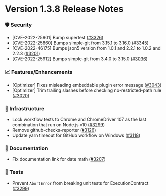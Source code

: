 # Version 1.3.8 Release Notes


### 🛡 Security

- [CVE-2022-25901] Bump supertest ([#3326](https://github.com/opensearch-project/OpenSearch-Dashboards/pull/3326))
- [CVE-2022-25860] Bumps simple-git from 3.15.1 to 3.16.0 ([#3345](https://github.com/opensearch-project/OpenSearch-Dashboards/pull/3345))
- [CVE-2022-46175] Bumps json5 version from 1.0.1 and 2.2.1 to 1.0.2 and 2.2.3 ([#3201](https://github.com/opensearch-project/OpenSearch-Dashboards/pull/3201))
- [CVE-2022-25912] Bumps simple-git from 3.4.0 to 3.15.0 ([#3036](https://github.com/opensearch-project/OpenSearch-Dashboards/pull/3036))


### 📈 Features/Enhancements

- [Optimizer] Fixes misleading embeddable plugin error message ([#3043](https://github.com/opensearch-project/OpenSearch-Dashboards/pull/3043))
- [Optimizer] Trim trailing slashes before checking no-restricted-path rule ([#3020](https://github.com/opensearch-project/OpenSearch-Dashboards/pull/3020))


### 🚞 Infrastructure

- Lock workflow tests to Chrome and ChromeDriver 107 as the last combination that run on Node.js v10 ([#3299](https://github.com/opensearch-project/OpenSearch-Dashboards/pull/3299))
- Remove github-checks-reporter ([#3126](https://github.com/opensearch-project/OpenSearch-Dashboards/pull/3126))
- Update yarn timeout for GitHub workflow on Windows ([#3118](https://github.com/opensearch-project/OpenSearch-Dashboards/pull/3118))


### 📝 Documentation

- Fix documentation link for date math ([#3207](https://github.com/opensearch-project/OpenSearch-Dashboards/pull/3207))


### 🔩 Tests

- Prevent `AbortError` from breaking unit tests for ExecutionContract ([#3299](https://github.com/opensearch-project/OpenSearch-Dashboards/pull/3299))
